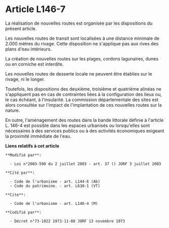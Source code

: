 # Article L146-7

La réalisation de nouvelles routes est organisée par les dispositions du présent article.

Les nouvelles routes de transit sont localisées à une distance minimale de 2.000 mètres du rivage. Cette disposition ne
s'applique pas aux rives des plans d'eau intérieurs.

La création de nouvelles routes sur les plages, cordons lagunaires, dunes ou en corniche est interdite.

Les nouvelles routes de desserte locale ne peuvent être établies sur le rivage, ni le longer.

Toutefois, les dispositions des deuxième, troisième et quatrième alinéas ne s'appliquent pas en cas de contraintes liées à la
configuration des lieux ou, le cas échéant, à l'insularité. La commission départementale des sites est alors consultée sur
l'impact de l'implantation de ces nouvelles routes sur la nature.

En outre, l'aménagement des routes dans la bande littorale définie à l'article L. 146-4 est possible dans les espaces
urbanisés ou lorsqu'elles sont nécessaires à des services publics ou à des activités économiques exigeant la proximité
immédiate de l'eau.

**Liens relatifs à cet article**

	**Modifié par**:

	  - Loi n°2003-590 du 2 juillet 2003 - art. 37 () JORF 3 juillet 2003

	**Cité par**:

	  - Code de l'urbanisme - art. L144-6 (Ab)
	  - Code du patrimoine. - art. L630-1 (VT)

	**Cite**:

	  - Code de l'urbanisme - art. L146-4 (M)

	**Codifié par**:

	  - Décret n°73-1022 1973-11-08 JORF 13 novembre 1973
